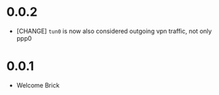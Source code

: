 # 0.0.2

* [CHANGE] `tun0` is now also considered outgoing vpn traffic, not only ppp0

# 0.0.1

* Welcome Brick
